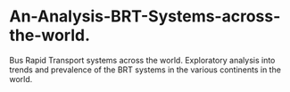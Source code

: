 # An-Analysis-BRT-Systems-across-the-world.
Bus Rapid Transport systems across the world.
Exploratory analysis into trends and prevalence of the BRT systems in the various continents in the world.
